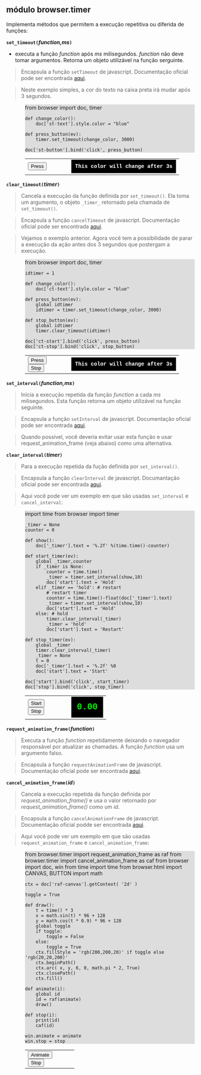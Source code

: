 módulo **browser.timer**
------------------------

Implementa métodos que permitem a execução repetitiva ou diferida de
funções:

**`set_timeout(`_function,ms_`)`**

- executa a função *function* após *ms* milisegundos. *function* não
deve tomar argumentos. Retorna um objeto utilizável na função
serguinte.

> Encapsula a função `setTimeout` de javascript. Documentação oficial
> pode ser encontrada
> [aqui](http://www.w3.org/TR/2011/WD-html5-20110525/timers.html#dom-windowtimers-settimeout).

> Neste exemplo simples, a cor do texto na caixa preta irá mudar após
> 3 segundos.

<div style="padding-left:50px;">
<div id="st-example" style="background-color:#dddddd;">
    from browser import doc, timer
    
    def change_color():
        doc['st-text'].style.color = "blue"
    
    def press_button(ev):
        timer.set_timeout(change_color, 3000)

    doc['st-button'].bind('click', press_button)
</div>

<script type="text/python">
exec(doc["st-example"].text)
</script>

<table cellpadding=10>
<tr>
<td style="width:100px;">
<button id="st-button">Press</button>
</td>
<td>
<div id="st-text" style="background-color:black;color:#ffffff;padding:10px;font-family:courier;font-weight:bold;font-size:14px;">This color will change after 3s</div>
</td>
</tr>
</table>
</div>

**`clear_timeout(`_timer_`)`**

> Cancela a execução da função definida por `set_timeout()`. Ela toma
> um argumento, o objeto `_timer_` retornado pela chamada de
> `set_timeout()`.

> Encapsula a função `cancelTimeout` de javascript. Documentação
> oficial pode ser encontrada
> [aqui](http://www.w3.org/TR/2011/WD-html5-20110525/timers.html#dom-windowtimers-cleartimeout).

> Vejamos o exemplo anterior. Agora você tem a possibilidade de parar
> a execução da ação antes dos 3 segundos que postergam a execução.

<div style="padding-left:50px;">
<div id="ct-example" style="background-color:#dddddd;">
    from browser import doc, timer
    
    idtimer = 1
    
    def change_color():
        doc['ct-text'].style.color = "blue"
    
    def press_button(ev):
        global idtimer
        idtimer = timer.set_timeout(change_color, 3000)
        
    def stop_button(ev):
        global idtimer
        timer.clear_timeout(idtimer)

    doc['ct-start'].bind('click', press_button)
    doc['ct-stop'].bind('click', stop_button)
    
</div>

<script type="text/python">
exec(doc["ct-example"].text)
</script>

<table cellpadding=10>
<tr>
<td style="width:100px;">
<button id="ct-start">Press</button>
<br>
<button id="ct-stop">Stop</button>
</td>
<td>
<div id="ct-text" style="background-color:black;color:#ffffff;padding:10px;font-family:courier;font-weight:bold;font-size:14px;">This color will change after 3s</div>
</td>
</tr>
</table>
</div>

**`set_interval(`_function,ms_`)`**

> Inicia a execução repetida da função *function* a cada *ms*
> milisegundos. Esta função retorna um objeto utilizável na função
> seguinte.

> Encapsula a função `setInterval` de javascript. Documentação oficial
> pode ser encontrada
> [aqui](http://www.w3.org/TR/2011/WD-html5-20110525/timers.html#dom-windowtimers-setinterval).

> Quando possível, você deveria evitar usar esta função e usar request_animation_frame (veja abaixo) como uma alternativa.

**`clear_interval(`_timer_`)`**
> Para a execução repetida da fução definida por `set_interval()`.

> Encapsula a função `clearInterval` de javascript. Documantação
> oficial pode ser encontrada
> [aqui](http://www.w3.org/TR/2011/WD-html5-20110525/timers.html#dom-windowtimers-clearinterval).

> Aqui você pode ver um exemplo em que são usadas `set_interval` e
> `cancel_interval`:

<div style="padding-left:50px;">
<div id="py-source" style="background-color:#dddddd;">
    import time
    from browser import timer
    
    _timer = None
    counter = 0
    
    def show():
        doc['_timer'].text = '%.2f' %(time.time()-counter)
    
    def start_timer(ev):
        global _timer,counter
        if _timer is None:
            counter = time.time()
            _timer = timer.set_interval(show,10)
            doc['start'].text = 'Hold'
        elif _timer == 'hold': # restart
            # restart timer
            counter = time.time()-float(doc['_timer'].text)
            _timer = timer.set_interval(show,10)
            doc['start'].text = 'Hold'
        else: # hold
            timer.clear_interval(_timer)
            _timer = 'hold'
            doc['start'].text = 'Restart'
    
    def stop_timer(ev):
        global _timer
        timer.clear_interval(_timer)
        _timer = None
        t = 0
        doc['_timer'].text = '%.2f' %0
        doc['start'].text = 'Start'
    
    doc['start'].bind('click', start_timer)
    doc['stop'].bind('click', stop_timer)
</div>

<script type='text/python'>
exec(doc['py-source'].text)
</script>

<table cellpadding=10>
<tr>
<td style="width:100px;">
<button id="start">Start</button>
<br><button id="stop">Stop</button>
</td>
<td>
<div id="_timer" style="background-color:black;color:#0F0;padding:15px;font-family:courier;font-weight:bold;font-size:23px;">0.00</div>
</td>
</tr>
</table>
</div>

**`request_animation_frame(`*function*`)`**
> Executa a função *function* repetidamente deixando o navegador responsável por atualizar as chamadas. A função *function* usa um argumento falso.

> Encapsula a função `requestAnimationFrame` de
> javascript. Documentação oficial pode ser encontrada
> [aqui](http://www.w3.org/TR/animation-timing/#dom-windowanimationtiming-requestanimationframe).

**`cancel_animation_frame(`*id*`)`**

> Cancela a execução repetida da função definida por
> *request_animation_frame()* e usa o valor retornado por
> *request_animation_frame()* como um *id*.

> Encapsula a função `cancelAnimationFrame` de
> javascript. Documentação oficial podde ser encontrada
> [aqui](http://www.w3.org/TR/animation-timing/#dom-windowanimationtiming-cancelanimationframe).

> Aqui você pode ver um exemplo em que são usadas
> `request_animation_frame` e `cancel_animation_frame`:

<div style="padding-left:50px;">
<div id="raf-example" style="background-color:#dddddd;">
    from browser.timer import request_animation_frame as raf
    from browser.timer import cancel_animation_frame as caf
    from browser import doc, win
    from time import time
    from browser.html import CANVAS, BUTTON
    import math

    ctx = doc['raf-canvas'].getContext( '2d' ) 

    toggle = True

    def draw():
        t = time() * 3
        x = math.sin(t) * 96 + 128
        y = math.cos(t * 0.9) * 96 + 128
        global toggle
        if toggle:
            toggle = False
        else:
            toggle = True
        ctx.fillStyle = 'rgb(200,200,20)' if toggle else 'rgb(20,20,200)'
        ctx.beginPath()
        ctx.arc( x, y, 6, 0, math.pi * 2, True)
        ctx.closePath()
        ctx.fill()

    def animate(i):
        global id
        id = raf(animate)
        draw()

    def stop(i):
        print(id)
        caf(id)

    win.animate = animate
    win.stop = stop
</div>

<script type='text/python'>
exec(doc['raf-example'].text)
</script>

<table cellpadding=10>
<tr>
<td style="width:100px;">
<button type="button" onclick="animate(0)">Animate</button>
<br>
<button type="button" onclick="stop(0)">Stop</button>
</td>
<td>
<canvas id="raf-canvas" width=256 height=256></canvas>
</td>
</tr>
</table>
</div>
